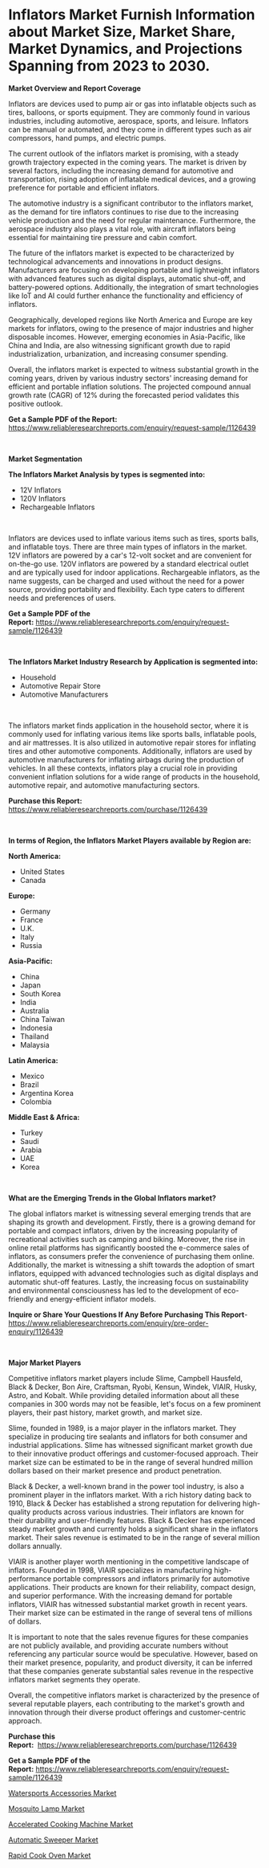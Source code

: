 <p><h1>Inflators Market Furnish Information about Market Size, Market Share, Market Dynamics, and Projections Spanning from 2023 to 2030.</h1></p><p><strong>Market Overview and Report Coverage</strong></p>
<p><p>Inflators are devices used to pump air or gas into inflatable objects such as tires, balloons, or sports equipment. They are commonly found in various industries, including automotive, aerospace, sports, and leisure. Inflators can be manual or automated, and they come in different types such as air compressors, hand pumps, and electric pumps.</p><p>The current outlook of the inflators market is promising, with a steady growth trajectory expected in the coming years. The market is driven by several factors, including the increasing demand for automotive and transportation, rising adoption of inflatable medical devices, and a growing preference for portable and efficient inflators.</p><p>The automotive industry is a significant contributor to the inflators market, as the demand for tire inflators continues to rise due to the increasing vehicle production and the need for regular maintenance. Furthermore, the aerospace industry also plays a vital role, with aircraft inflators being essential for maintaining tire pressure and cabin comfort.</p><p>The future of the inflators market is expected to be characterized by technological advancements and innovations in product designs. Manufacturers are focusing on developing portable and lightweight inflators with advanced features such as digital displays, automatic shut-off, and battery-powered options. Additionally, the integration of smart technologies like IoT and AI could further enhance the functionality and efficiency of inflators.</p><p>Geographically, developed regions like North America and Europe are key markets for inflators, owing to the presence of major industries and higher disposable incomes. However, emerging economies in Asia-Pacific, like China and India, are also witnessing significant growth due to rapid industrialization, urbanization, and increasing consumer spending.</p><p>Overall, the inflators market is expected to witness substantial growth in the coming years, driven by various industry sectors' increasing demand for efficient and portable inflation solutions. The projected compound annual growth rate (CAGR) of 12% during the forecasted period validates this positive outlook.</p></p>
<p><strong>Get a Sample PDF of the Report:</strong> <a href="https://www.reliableresearchreports.com/enquiry/request-sample/1126439">https://www.reliableresearchreports.com/enquiry/request-sample/1126439</a></p>
<p>&nbsp;</p>
<p><strong>Market Segmentation</strong></p>
<p><strong>The Inflators Market Analysis by types is segmented into:</strong></p>
<p><ul><li>12V Inflators</li><li>120V Inflators</li><li>Rechargeable Inflators</li></ul></p>
<p>&nbsp;</p>
<p><p>Inflators are devices used to inflate various items such as tires, sports balls, and inflatable toys. There are three main types of inflators in the market. 12V inflators are powered by a car's 12-volt socket and are convenient for on-the-go use. 120V inflators are powered by a standard electrical outlet and are typically used for indoor applications. Rechargeable inflators, as the name suggests, can be charged and used without the need for a power source, providing portability and flexibility. Each type caters to different needs and preferences of users.</p></p>
<p><strong>Get a Sample PDF of the Report:</strong>&nbsp;<a href="https://www.reliableresearchreports.com/enquiry/request-sample/1126439">https://www.reliableresearchreports.com/enquiry/request-sample/1126439</a></p>
<p>&nbsp;</p>
<p><strong>The Inflators Market Industry Research by Application is segmented into:</strong></p>
<p><ul><li>Household</li><li>Automotive Repair Store</li><li>Automotive Manufacturers</li></ul></p>
<p>&nbsp;</p>
<p><p>The inflators market finds application in the household sector, where it is commonly used for inflating various items like sports balls, inflatable pools, and air mattresses. It is also utilized in automotive repair stores for inflating tires and other automotive components. Additionally, inflators are used by automotive manufacturers for inflating airbags during the production of vehicles. In all these contexts, inflators play a crucial role in providing convenient inflation solutions for a wide range of products in the household, automotive repair, and automotive manufacturing sectors.</p></p>
<p><strong>Purchase this Report:</strong>&nbsp; <a href="https://www.reliableresearchreports.com/purchase/1126439">https://www.reliableresearchreports.com/purchase/1126439</a></p>
<p>&nbsp;</p>
<p><strong>In terms of Region, the Inflators Market Players available by Region are:</strong></p>
<p>
    <p> <strong> North America: </strong>
        <ul>
            <li>United States</li>
            <li>Canada</li>
        </ul>
        </p> 
    <p> <strong> Europe: </strong>
        <ul>
            <li>Germany</li>
            <li>France</li>
            <li>U.K.</li>
            <li>Italy</li>
            <li>Russia</li>
        </ul>
        </p> 
    <p> <strong> Asia-Pacific: </strong>
        <ul>
            <li>China</li>
            <li>Japan</li>
            <li>South Korea</li>
            <li>India</li>
            <li>Australia</li>
            <li>China Taiwan</li>
            <li>Indonesia</li>
            <li>Thailand</li>
            <li>Malaysia</li>
        </ul>
        </p> 
    <p> <strong> Latin America: </strong>
        <ul>
            <li>Mexico</li>
            <li>Brazil</li>
            <li>Argentina Korea</li>
            <li>Colombia</li>
        </ul>
        </p> 
    <p> <strong> Middle East & Africa: </strong>
        <ul>
            <li>Turkey</li>
            <li>Saudi</li>
            <li>Arabia</li>
            <li>UAE</li>
            <li>Korea</li>
        </ul>
    </p>
    </p>
<p>&nbsp;</p>
<p><strong>What are the Emerging Trends in the Global Inflators market?</strong></p>
<p><p>The global inflators market is witnessing several emerging trends that are shaping its growth and development. Firstly, there is a growing demand for portable and compact inflators, driven by the increasing popularity of recreational activities such as camping and biking. Moreover, the rise in online retail platforms has significantly boosted the e-commerce sales of inflators, as consumers prefer the convenience of purchasing them online. Additionally, the market is witnessing a shift towards the adoption of smart inflators, equipped with advanced technologies such as digital displays and automatic shut-off features. Lastly, the increasing focus on sustainability and environmental consciousness has led to the development of eco-friendly and energy-efficient inflator models.</p></p>
<p><strong>Inquire or Share Your Questions If Any Before Purchasing This Report</strong>- <a href="https://www.reliableresearchreports.com/enquiry/pre-order-enquiry/1126439">https://www.reliableresearchreports.com/enquiry/pre-order-enquiry/1126439</a></p>
<p>&nbsp;</p>
<p><strong>Major Market Players</strong></p>
<p><p>Competitive inflators market players include Slime, Campbell Hausfeld, Black & Decker, Bon Aire, Craftsman, Ryobi, Kensun, Windek, VIAIR, Husky, Astro, and Kobalt. While providing detailed information about all these companies in 300 words may not be feasible, let's focus on a few prominent players, their past history, market growth, and market size.</p><p>Slime, founded in 1989, is a major player in the inflators market. They specialize in producing tire sealants and inflators for both consumer and industrial applications. Slime has witnessed significant market growth due to their innovative product offerings and customer-focused approach. Their market size can be estimated to be in the range of several hundred million dollars based on their market presence and product penetration.</p><p>Black & Decker, a well-known brand in the power tool industry, is also a prominent player in the inflators market. With a rich history dating back to 1910, Black & Decker has established a strong reputation for delivering high-quality products across various industries. Their inflators are known for their durability and user-friendly features. Black & Decker has experienced steady market growth and currently holds a significant share in the inflators market. Their sales revenue is estimated to be in the range of several million dollars annually.</p><p>VIAIR is another player worth mentioning in the competitive landscape of inflators. Founded in 1998, VIAIR specializes in manufacturing high-performance portable compressors and inflators primarily for automotive applications. Their products are known for their reliability, compact design, and superior performance. With the increasing demand for portable inflators, VIAIR has witnessed substantial market growth in recent years. Their market size can be estimated in the range of several tens of millions of dollars.</p><p>It is important to note that the sales revenue figures for these companies are not publicly available, and providing accurate numbers without referencing any particular source would be speculative. However, based on their market presence, popularity, and product diversity, it can be inferred that these companies generate substantial sales revenue in the respective inflators market segments they operate.</p><p>Overall, the competitive inflators market is characterized by the presence of several reputable players, each contributing to the market's growth and innovation through their diverse product offerings and customer-centric approach.</p></p>
<p><strong>Purchase this Report:</strong>&nbsp;&nbsp;<a href="https://www.reliableresearchreports.com/purchase/1126439">https://www.reliableresearchreports.com/purchase/1126439</a></p>
<p></p>
<p><strong>Get a Sample PDF of the Report:</strong>&nbsp;<a href="https://www.reliableresearchreports.com/enquiry/request-sample/1126439">https://www.reliableresearchreports.com/enquiry/request-sample/1126439</a></p>
<p><p><a href="https://medium.com/@joanacasper19/watersports-accessories-market-insight-market-trends-growth-forecasted-from-2023-to-2030-0d11182eaa8c">Watersports Accessories Market</a></p><p><a href="https://medium.com/@boydsmitham726/mosquito-lamp-market-comprehensive-assessment-by-type-application-and-geography-c24b59f62116">Mosquito Lamp Market</a></p><p><a href="https://medium.com/@royalhoeger626/accelerated-cooking-machine-market-focuses-on-market-share-size-and-projected-forecast-till-2030-4d88606f50ba">Accelerated Cooking Machine Market</a></p><p><a href="https://medium.com/@cierrahayes645/automatic-sweeper-market-insights-into-market-cagr-market-trends-and-growth-strategies-68762c969c89">Automatic Sweeper Market</a></p><p><a href="https://medium.com/@jerrodhilll68/analyzing-rapid-cook-oven-market-global-industry-perspective-and-forecast-2023-to-2030-82f07bc6d516">Rapid Cook Oven Market</a></p></p>